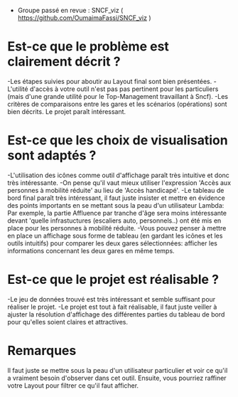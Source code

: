 - Groupe passé en revue : SNCF_viz ( https://github.com/OumaimaFassi/SNCF_viz )

# Est-ce que le problème est clairement décrit ?

-Les étapes suivies pour aboutir au Layout final sont bien présentées.
-L'utilité d'accès à votre outil n'est pas pas pertinent pour les particuliers (mais d'une grande utilité pour le Top-Management travaillant à Sncf).
-Les critères de comparaisons entre les gares et les scénarios (opérations) sont bien décrits.
Le projet paraît intéressant.

# Est-ce que les choix de visualisation sont adaptés ?

-L'utilisation des icônes comme outil d'affichage paraît très intuitive et donc très intéressante.
-On pense qu'il vaut mieux utiliser l'expression 'Accès aux personnes à mobilité réduite' au lieu de 'Accès handicapé'.
-Le tableau de bord final paraît très intéressant, il faut juste insister et mettre en évidence des points importants en se mettant sous la peau d'un utilisateur Lambda:
Par exemple, la partie Affluence par tranche d'âge sera moins intéressante devant 'quelle infrastuctures (escaliers auto, personnels..) ont été mis en place pour les personnes à mobilité réduite.
-Vous pouvez penser à mettre en place un affichage sous forme de tableau (en gardant les icônes et les outils intuitifs) pour comparer les deux gares sélectionnées: afficher les informations concernant les deux gares en même temps.

# Est-ce que le projet est réalisable ?

-Le jeu de données trouvé est très intéressant et semble suffisant pour réaliser le projet.
-Le projet est tout à fait réalisable, il faut juste veiller à ajuster la résolution d'affichage des différentes parties du tableau de bord pour qu'elles soient claires et attractives.

# Remarques

Il faut juste se mettre sous la peau d'un utilisateur particulier et voir ce qu'il a vraiment besoin d'observer dans cet outil. Ensuite, vous pourriez raffiner votre Layout pour filtrer ce qu'il faut afficher.

